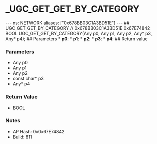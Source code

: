 # _UGC_GET_GET_BY_CATEGORY

--- ns: NETWORK aliases: ["0x678BB03C1A3BD51E"] --- ## UGC_GET_GET_BY_CATEGORY  // 0x678BB03C1A3BD51E 0x67E74842 BOOL UGC_GET_GET_BY_CATEGORY(Any p0, Any p1, Any p2, Any* p3, Any* p4);  ## Parameters * **p0**: * **p1**: * **p2**: * **p3**: * **p4**:  ## Return value

### Parameters
* Any p0
* Any p1
* Any p2
* const char* p3
* Any* p4

### Return Value
* BOOL

### Notes
* AP Hash: 0x0x67E74842
* Build: 811

